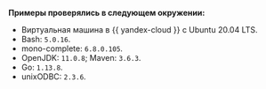 **Примеры проверялись в следующем окружении:**
- Виртуальная машина в {{ yandex-cloud }} c Ubuntu 20.04 LTS.
- Bash: `5.0.16`.
- mono-complete: `6.8.0.105`.
- OpenJDK: `11.0.8`; Maven: `3.6.3`.
- Go: `1.13.8`.
- unixODBC: `2.3.6`.


